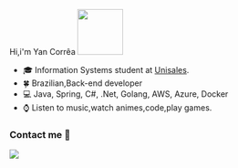  Hi,i'm Yan Corrêa <img src="https://media.giphy.com/media/QXhSr6NDR4F5t69GL8/giphy.gif" height="80px" width="80px">
- :mortar_board: Information Systems student at [Unisales](https://unisales.br/).
- :four_leaf_clover: Brazilian,Back-end developer
- :computer: Java, Spring, C#, .Net, Golang, AWS, Azure, Docker
- :watch: Listen to music,watch animes,code,play games.

### Contact me :speech_balloon:
<a href="https://www.linkedin.com/in/yan-corr%C3%AAa999/"><img src="https://img.shields.io/badge/linkedin-%230077B5.svg?&style=for-the-badge&logo=linkedin&logoColor=white">
